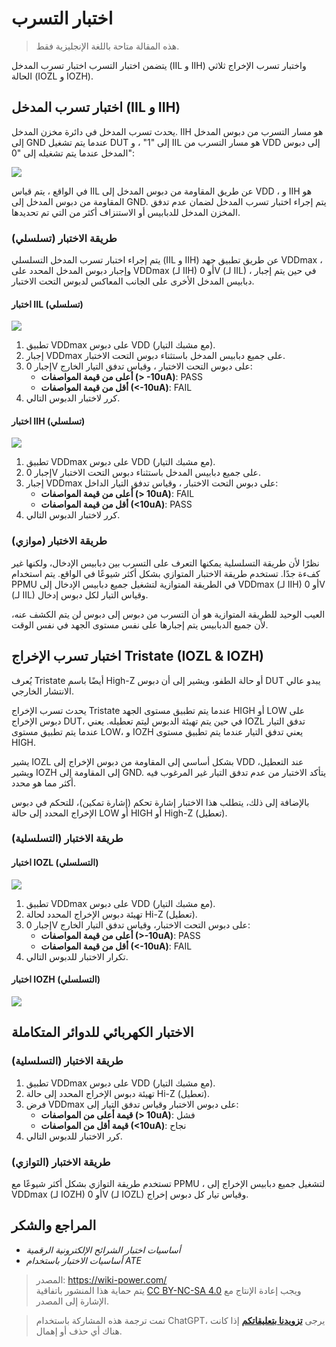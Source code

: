 # اختبار التسرب

> هذه المقالة متاحة باللغة الإنجليزية فقط.

يتضمن اختبار التسرب اختبار تسرب المدخل (IIL و IIH) واختبار تسرب الإخراج ثلاثي الحالة (IOZL و IOZH).

## اختبار تسرب المدخل (IIL و IIH)

يحدث تسرب المدخل في دائرة مخزن المدخل. IIH هو مسار التسرب من دبوس المدخل إلى GND عندما يتم تشغيل DUT إلى "1" ، و IIL هو مسار التسرب من VDD إلى دبوس المدخل عندما يتم تشغيله إلى "0":

![](https://f004.backblazeb2.com/file/wiki-media/img/20220911215421.png)

في الواقع ، يتم قياس IIL عن طريق المقاومة من دبوس المدخل إلى VDD ، و IIH هو المقاومة من دبوس المدخل إلى GND. يتم إجراء اختبار تسرب المدخل لضمان عدم تدفق المخزن المدخل للدبابيس أو الاستنزاف أكثر من التي تم تحديدها.

### طريقة الاختبار (تسلسلي)

يتم إجراء اختبار تسرب المدخل التسلسلي (IIL و IIH) عن طريق تطبيق جهد VDDmax ، وإجبار دبوس المدخل المحدد على VDDmax (لـ IIH) أو 0V (لـ IIL) ، في حين يتم إجبار دبابيس المدخل الأخرى على الجانب المعاكس لدبوس التحت الاختبار.

#### اختبار IIL (تسلسلي)

![](https://f004.backblazeb2.com/file/wiki-media/img/20220911225521.png)

1. تطبيق VDDmax على دبوس VDD (مع مشبك التيار).
2. إجبار VDDmax على جميع دبابيس المدخل باستثناء دبوس التحت الاختبار.
3. إجبار 0V على دبوس التحت الاختبار ، وقياس تدفق التيار الخارج:
   - **أعلى من قيمة المواصفات (> -10uA)**: PASS
   - **أقل من قيمة المواصفات (<-10uA)**: FAIL
4. كرر لاختبار الدبوس التالي.

#### اختبار IIH (تسلسلي)

![](https://f004.backblazeb2.com/file/wiki-media/img/20220912113044.png)

1. تطبيق VDDmax على دبوس VDD (مع مشبك التيار).
2. إجبار 0V على جميع دبابيس المدخل باستثناء دبوس التحت الاختبار.
3. إجبار VDDmax على دبوس التحت الاختبار ، وقياس تدفق التيار الداخل:
   - **أعلى من قيمة المواصفات (> 10uA)**: FAIL
   - **أقل من قيمة المواصفات (<10uA)**: PASS
4. كرر لاختبار الدبوس التالي.

### طريقة الاختبار (موازي)



نظرًا لأن طريقة التسلسلية يمكنها التعرف على التسرب بين دبابيس الإدخال، ولكنها غير كفءة جدًا. تستخدم طريقة الاختبار المتوازي بشكل أكثر شيوعًا في الواقع. يتم استخدام PPMU في الطريقة المتوازية لتشغيل جميع دبابيس الإدخال إلى VDDmax (لـ IIH) أو 0V (لـ IIL) وقياس التيار لكل دبوس إدخال.

العيب الوحيد للطريقة المتوازية هو أن التسرب من دبوس إلى دبوس لن يتم الكشف عنه، لأن جميع الدبابيس يتم إجبارها على نفس مستوى الجهد في نفس الوقت.

## اختبار تسرب الإخراج Tristate (IOZL & IOZH)

يُعرف Tristate أيضًا باسم High-Z أو حالة الطفو، ويشير إلى أن دبوس DUT يبدو عالي الانتشار الخارجي.

يحدث تسرب الإخراج Tristate عندما يتم تطبيق مستوى الجهد HIGH أو LOW على دبوس الإخراج DUT، في حين يتم تهيئة الدبوس ليتم تعطيله. يعني IOZL تدفق التيار عندما يتم تطبيق مستوى LOW، و IOZH يعني تدفق التيار عندما يتم تطبيق مستوى HIGH.

يشير IOZL بشكل أساسي إلى المقاومة من دبوس الإخراج إلى VDD عند التعطيل، ويشير IOZH إلى المقاومة إلى GND. يتأكد الاختبار من عدم تدفق التيار غير المرغوب فيه أكثر مما هو محدد.

بالإضافة إلى ذلك، يتطلب هذا الاختبار إشارة تحكم (إشارة تمكين)، للتحكم في دبوس الإخراج المحدد إلى حالة LOW أو HIGH أو High-Z (تعطيل).

### طريقة الاختبار (التسلسلية)

#### اختبار IOZL (التسلسلي)

![](https://f004.backblazeb2.com/file/wiki-media/img/20220912121730.png)

1. تطبيق VDDmax على دبوس VDD (مع مشبك التيار).
2. تهيئة دبوس الإخراج المحدد لحالة Hi-Z (تعطيل).
3. إجبار 0V على دبوس التحت الاختبار، وقياس تدفق التيار الخارج:
   - **أعلى من قيمة المواصفات (>-10uA)**: PASS
   - **أقل من قيمة المواصفات (<-10uA)**: FAIL
4. تكرار الاختبار للدبوس التالي.

#### اختبار IOZH (التسلسلي)

![](https://f004.backblazeb2.com/file/wiki-media/img/20220912122050.png)

## الاختبار الكهربائي للدوائر المتكاملة

### طريقة الاختبار (التسلسلية)

1. تطبيق VDDmax على دبوس VDD (مع مشبك التيار).
2. تهيئة دبوس الإخراج المحدد إلى حالة Hi-Z (تعطيل).
3. فرض VDDmax على دبوس الاختبار وقياس تدفق التيار إلى:
   - **قيمة أعلى من المواصفات (> 10uA)**: فشل
   - **قيمة أقل من المواصفات (<10uA)**: نجاح
4. كرر الاختبار للدبوس التالي.

### طريقة الاختبار (التوازي)

تستخدم طريقة التوازي بشكل أكثر شيوعًا مع PPMU ، لتشغيل جميع دبابيس الإخراج إلى VDDmax (لـ IOZH) أو 0V (لـ IOZL) وقياس تيار كل دبوس إخراج.

## المراجع والشكر

- _أساسيات اختبار الشرائح الإلكترونية الرقمية_
- _أساسيات الاختبار باستخدام ATE_

> المصدر: <https://wiki-power.com/>  
> يتم حماية هذا المنشور باتفاقية [CC BY-NC-SA 4.0](https://creativecommons.org/licenses/by/4.0/deed.en) ويجب إعادة الإنتاج مع الإشارة إلى المصدر.

> تمت ترجمة هذه المشاركة باستخدام ChatGPT، يرجى [**تزويدنا بتعليقاتكم**](https://github.com/linyuxuanlin/Wiki_MkDocs/issues/new) إذا كانت هناك أي حذف أو إهمال.